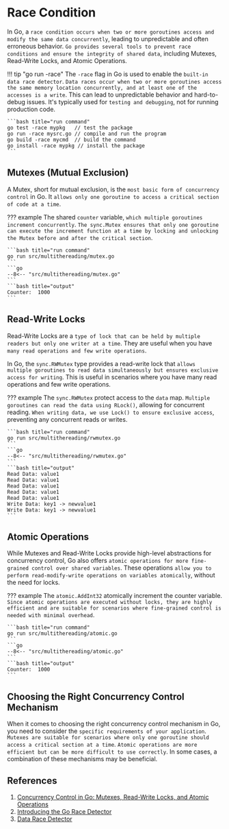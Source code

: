 # Race Condition

In Go, a `race condition occurs when two or more goroutines access and modify the same data concurrently`, leading to unpredictable and often erroneous behavior. `Go provides several tools to prevent race conditions and ensure the integrity of shared data`, including Mutexes, Read-Write Locks, and Atomic Operations.

!!! tip "go run -race"
    The `-race` flag in Go is used to enable the `built-in data race detector`. `Data races occur when two or more goroutines access the same memory location concurrently, and at least one of the accesses is a write`. This can lead to unpredictable behavior and hard-to-debug issues. It's typically used for `testing and debugging`, not for running production code.

    ```bash title="run command"
    go test -race mypkg   // test the package
    go run -race mysrc.go // compile and run the program
    go build -race mycmd  // build the command
    go install -race mypkg // install the package
    ```

## Mutexes (Mutual Exclusion)

A Mutex, short for mutual exclusion, is the `most basic form of concurrency control` in Go. It `allows only one goroutine to access a critical section of code at a time`.

??? example
    The shared `counter` variable, `which multiple goroutines increment concurrently`. `The sync.Mutex ensures that only one goroutine can execute the increment function at a time by locking and unlocking the Mutex before and after the critical section`.

    ```bash title="run command"
    go run src/multithereading/mutex.go
    ```
    ```go
    --8<-- "src/multithereading/mutex.go"
    ```
    ```bash title="output"
    Counter:  1000
    ```

## Read-Write Locks

Read-Write Locks are a `type of lock that can be held by multiple readers but only one writer at a time`. They are useful when you have `many read operations and few write operations`.

In Go, the `sync.RWMutex` type provides a read-write lock that `allows multiple goroutines to read data simultaneously but ensures exclusive access for writing`. This is useful in scenarios where you have many read operations and few write operations.

??? example
    The `sync.RWMutex` protect access to the `data` map. `Multiple goroutines can read the data using RLock()`, allowing for concurrent reading. `When writing data, we use Lock() to ensure exclusive access`, preventing any concurrent reads or writes.

    ```bash title="run command"
    go run src/multithereading/rwmutex.go
    ```
    ```go
    --8<-- "src/multithereading/rwmutex.go"
    ```
    ```bash title="output"
    Read Data: value1
    Read Data: value1
    Read Data: value1
    Read Data: value1
    Read Data: value1
    Write Data: key1 -> newvalue1
    Write Data: key1 -> newvalue1
    ```

## Atomic Operations

While Mutexes and Read-Write Locks provide high-level abstractions for concurrency control, Go also offers `atomic operations for more fine-grained control over shared variables`. These operations `allow you to perform read-modify-write operations on variables atomically`, without the need for locks.

??? example
    The `atomic.AddInt32` atomically increment the counter variable. `Since atomic operations are executed without locks, they are highly efficient and are suitable for scenarios where fine-grained control is needed with minimal overhead`.

    ```bash title="run command"
    go run src/multithereading/atomic.go
    ```
    ```go
    --8<-- "src/multithereading/atomic.go"
    ```
    ```bash title="output"
    Counter:  1000
    ```

## Choosing the Right Concurrency Control Mechanism

When it comes to choosing the right concurrency control mechanism in Go, you need to consider the `specific requirements of your application`. `Mutexes are suitable for scenarios where only one goroutine should access a critical section at a time`. `Atomic operations are more efficient but can be more difficult to use correctly`. In some cases, a combination of these mechanisms may be beneficial.

## References

1. [Concurrency Control in Go: Mutexes, Read-Write Locks, and Atomic Operations](https://clouddevs.com/go/concurrency-control/)
1. [Introducing the Go Race Detector](https://go.dev/blog/race-detector)
1. [Data Race Detector](https://go.dev/doc/articles/race_detector)
